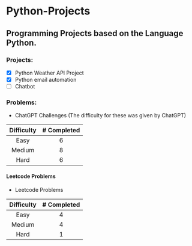 # Python-Projects

## Programming Projects based on the Language Python.

### Projects:
- [x] Python Weather API Project
- [x] Python email automation
- [ ] Chatbot

### Problems:
- ChatGPT Challenges
(The difficulty for these was given by ChatGPT)

| Difficulty | # Completed |
| :-------------------: | :----------: |
| Easy                  |    6  |
| Medium                |    8    |
| Hard                  |    6     |
#### Leetcode Problems
 - Leetcode Problems

| Difficulty | # Completed |
| :-------------------: | :----------: |
| Easy                  |    4  |
| Medium                |    4    |
| Hard                  |    1    |
